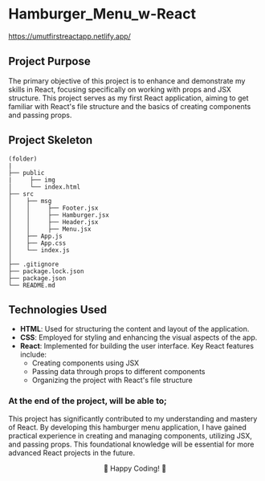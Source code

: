 # Hamburger_Menu_w-React

https://umutfirstreactapp.netlify.app/

## Project Purpose
The primary objective of this project is to enhance and demonstrate my skills in React, focusing specifically on working with props and JSX structure. This project serves as my first React application, aiming to get familiar with React's file structure and the basics of creating components and passing props.

## Project Skeleton
```
(folder)
|
├── public
|     ├── img
│     └── index.html
├── src
│    ├── msg
│    │     ├── Footer.jsx
│    │     ├── Hamburger.jsx
│    │     ├── Header.jsx
│    │     ├── Menu.jsx
│    ├── App.js
│    ├── App.css
│    └── index.js
│
├── .gitignore
├── package.lock.json
├── package.json
└── README.md
```

## Technologies Used
- **HTML**: Used for structuring the content and layout of the application.
- **CSS**: Employed for styling and enhancing the visual aspects of the app.
- **React**: Implemented for building the user interface. Key React features include:
  - Creating components using JSX
  - Passing data through props to different components
  - Organizing the project with React's file structure

### At the end of the project, will be able to;

This project has significantly contributed to my understanding and mastery of React. By developing this hamburger menu application, I have gained practical experience in creating and managing components, utilizing JSX, and passing props. This foundational knowledge will be essential for more advanced React projects in the future.

<p align="center"> 🍔 Happy Coding! 🚀 </p>
